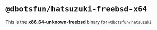 # `@dbotsfun/hatsuzuki-freebsd-x64`

This is the **x86_64-unknown-freebsd** binary for `@dbotsfun/hatsuzuki`
